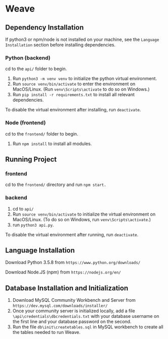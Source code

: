 # Weave

## Dependency Installation

If python3 or npm/node is not installed on your machine, see the `Language Installation` section before installing dependencies.

### Python (backend)
cd to the `api/` folder to begin.

1. Run `python3 -m venv venv` to initialize the python virtual environment.
2. Run `source venv/bin/activate` to enter the environment on MacOS/Linux.
   (Run `venv\Scripts\activate` to do so on Windows.)
3. Run `pip install -r requirements.txt` to install all relevant dependencies.

To disable the virtual environment after installing, run `deactivate`.


### Node (frontend)
cd to the `frontend/` folder to begin.

1. Run `npm install` to install all modules.

## Running Project

### frontend
cd to the `frontend/` directory and run `npm start.`

### backend
1. cd to `api/`
2. Run `source venv/bin/activate` to initialize the virtual environment on MacOS/Linux.
   (To do so on Windows, run `venv\Scripts\activate`.)
3. run `python3 api.py`.

To disable the virtual environment after running, run `deactivate`.

## Language Installation

Download Python 3.5.8 from `https://www.python.org/downloads/`

Download Node.JS (npm) from `https://nodejs.org/en/`

## Database Installation and Initialization

1. Download MySQL Community Workbench and Server from `https://dev.mysql.com/downloads/installer/`
2. Once your community server is initialized locally, add a file `\api\credentials\dbcredentials.txt` with your database username on the first line and your database password on the second.
3. Run the file `db\init\createtables.sql` in MySQL workbench to create all the tables needed to run Weave. 